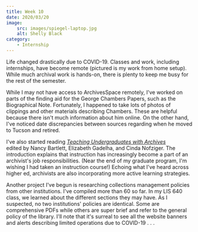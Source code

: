 ```yaml
---
title: Week 10
date: 2020/03/20
image:
    src: images/spiegel-laptop.jpg
    alt: Shelly Black
category:
    - Internship
---
```


Life changed drastically due to COVID-19. Classes and work, including internships, have become remote (pictured is my work from home setup). While much archival work is hands-on, there is plenty to keep me busy for the rest of the semester.

While I may not have access to ArchivesSpace remotely, I've worked on parts of the finding aid for the George Chambers Papers, such as the Biographical Note. Fortunately, I happened to take lots of photos of clippings and other materials describing Chambers. These are helpful because there isn't much information about him online. On the other hand, I've noticed date discrepancies between sources regarding when he moved to Tucson and retired.

I've also started reading [_Teaching Undergraduates with Archives_](https://www.fulcrum.org/concern/monographs/5138jg565) edited by Nancy Bartlett, Elizabeth Gadelha, and Cinda Nofziger. The introduction explains that instruction has increasingly become a part of an archivist's job responsibilities. (Near the end of my graduate program, I'm wishing I had taken an instruction course!) Echoing what I've heard across higher ed, archivists are also incorporating more active learning strategies.

Another project I've begun is researching collections management policies from other institutions. I've compiled more than 60 so far. In my LIS 640 class, we learned about the different sections they may have. As I suspected, no two institutions' policies are identical. Some are comprehensive PDFs while others are super brief and refer to the general policy of the library. I'll note that it's surreal to see all the website banners and alerts describing limited operations due to COVID-19 . . .
